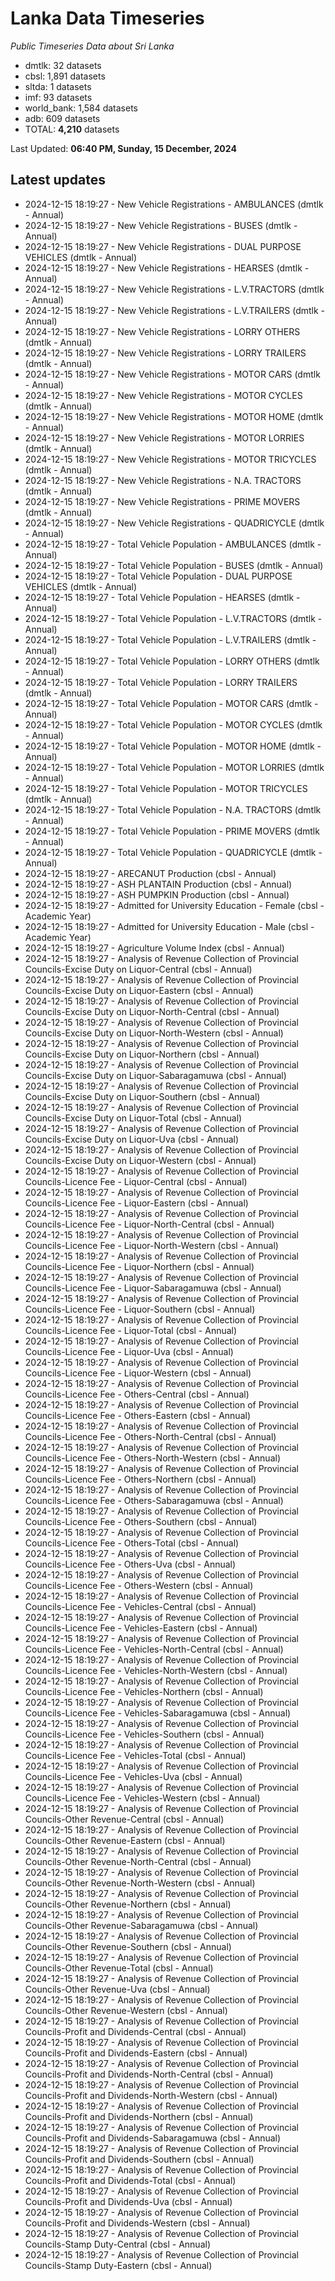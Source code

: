 # Lanka Data Timeseries
*Public Timeseries Data about Sri Lanka*

* dmtlk: 32 datasets
* cbsl: 1,891 datasets
* sltda: 1 datasets
* imf: 93 datasets
* world_bank: 1,584 datasets
* adb: 609 datasets
* TOTAL: **4,210** datasets

Last Updated: **06:40 PM, Sunday, 15 December, 2024**

## Latest updates

* 2024-12-15 18:19:27 - New Vehicle Registrations - AMBULANCES (dmtlk - Annual)
* 2024-12-15 18:19:27 - New Vehicle Registrations - BUSES (dmtlk - Annual)
* 2024-12-15 18:19:27 - New Vehicle Registrations - DUAL PURPOSE VEHICLES (dmtlk - Annual)
* 2024-12-15 18:19:27 - New Vehicle Registrations - HEARSES (dmtlk - Annual)
* 2024-12-15 18:19:27 - New Vehicle Registrations - L.V.TRACTORS (dmtlk - Annual)
* 2024-12-15 18:19:27 - New Vehicle Registrations - L.V.TRAILERS (dmtlk - Annual)
* 2024-12-15 18:19:27 - New Vehicle Registrations - LORRY OTHERS (dmtlk - Annual)
* 2024-12-15 18:19:27 - New Vehicle Registrations - LORRY TRAILERS (dmtlk - Annual)
* 2024-12-15 18:19:27 - New Vehicle Registrations - MOTOR CARS (dmtlk - Annual)
* 2024-12-15 18:19:27 - New Vehicle Registrations - MOTOR CYCLES (dmtlk - Annual)
* 2024-12-15 18:19:27 - New Vehicle Registrations - MOTOR HOME (dmtlk - Annual)
* 2024-12-15 18:19:27 - New Vehicle Registrations - MOTOR LORRIES (dmtlk - Annual)
* 2024-12-15 18:19:27 - New Vehicle Registrations - MOTOR TRICYCLES (dmtlk - Annual)
* 2024-12-15 18:19:27 - New Vehicle Registrations - N.A. TRACTORS (dmtlk - Annual)
* 2024-12-15 18:19:27 - New Vehicle Registrations - PRIME MOVERS (dmtlk - Annual)
* 2024-12-15 18:19:27 - New Vehicle Registrations - QUADRICYCLE (dmtlk - Annual)
* 2024-12-15 18:19:27 - Total Vehicle Population - AMBULANCES (dmtlk - Annual)
* 2024-12-15 18:19:27 - Total Vehicle Population - BUSES (dmtlk - Annual)
* 2024-12-15 18:19:27 - Total Vehicle Population - DUAL PURPOSE VEHICLES (dmtlk - Annual)
* 2024-12-15 18:19:27 - Total Vehicle Population - HEARSES (dmtlk - Annual)
* 2024-12-15 18:19:27 - Total Vehicle Population - L.V.TRACTORS (dmtlk - Annual)
* 2024-12-15 18:19:27 - Total Vehicle Population - L.V.TRAILERS (dmtlk - Annual)
* 2024-12-15 18:19:27 - Total Vehicle Population - LORRY OTHERS (dmtlk - Annual)
* 2024-12-15 18:19:27 - Total Vehicle Population - LORRY TRAILERS (dmtlk - Annual)
* 2024-12-15 18:19:27 - Total Vehicle Population - MOTOR CARS (dmtlk - Annual)
* 2024-12-15 18:19:27 - Total Vehicle Population - MOTOR CYCLES (dmtlk - Annual)
* 2024-12-15 18:19:27 - Total Vehicle Population - MOTOR HOME (dmtlk - Annual)
* 2024-12-15 18:19:27 - Total Vehicle Population - MOTOR LORRIES (dmtlk - Annual)
* 2024-12-15 18:19:27 - Total Vehicle Population - MOTOR TRICYCLES (dmtlk - Annual)
* 2024-12-15 18:19:27 - Total Vehicle Population - N.A. TRACTORS (dmtlk - Annual)
* 2024-12-15 18:19:27 - Total Vehicle Population - PRIME MOVERS (dmtlk - Annual)
* 2024-12-15 18:19:27 - Total Vehicle Population - QUADRICYCLE (dmtlk - Annual)
* 2024-12-15 18:19:27 - ARECANUT Production (cbsl - Annual)
* 2024-12-15 18:19:27 - ASH PLANTAIN Production (cbsl - Annual)
* 2024-12-15 18:19:27 - ASH PUMPKIN Production (cbsl - Annual)
* 2024-12-15 18:19:27 - Admitted for University Education - Female (cbsl - Academic Year)
* 2024-12-15 18:19:27 - Admitted for University Education - Male (cbsl - Academic Year)
* 2024-12-15 18:19:27 - Agriculture Volume Index (cbsl - Annual)
* 2024-12-15 18:19:27 - Analysis of Revenue Collection of Provincial Councils-Excise Duty on Liquor-Central (cbsl - Annual)
* 2024-12-15 18:19:27 - Analysis of Revenue Collection of Provincial Councils-Excise Duty on Liquor-Eastern (cbsl - Annual)
* 2024-12-15 18:19:27 - Analysis of Revenue Collection of Provincial Councils-Excise Duty on Liquor-North-Central (cbsl - Annual)
* 2024-12-15 18:19:27 - Analysis of Revenue Collection of Provincial Councils-Excise Duty on Liquor-North-Western (cbsl - Annual)
* 2024-12-15 18:19:27 - Analysis of Revenue Collection of Provincial Councils-Excise Duty on Liquor-Northern (cbsl - Annual)
* 2024-12-15 18:19:27 - Analysis of Revenue Collection of Provincial Councils-Excise Duty on Liquor-Sabaragamuwa (cbsl - Annual)
* 2024-12-15 18:19:27 - Analysis of Revenue Collection of Provincial Councils-Excise Duty on Liquor-Southern (cbsl - Annual)
* 2024-12-15 18:19:27 - Analysis of Revenue Collection of Provincial Councils-Excise Duty on Liquor-Total (cbsl - Annual)
* 2024-12-15 18:19:27 - Analysis of Revenue Collection of Provincial Councils-Excise Duty on Liquor-Uva (cbsl - Annual)
* 2024-12-15 18:19:27 - Analysis of Revenue Collection of Provincial Councils-Excise Duty on Liquor-Western (cbsl - Annual)
* 2024-12-15 18:19:27 - Analysis of Revenue Collection of Provincial Councils-Licence Fee - Liquor-Central (cbsl - Annual)
* 2024-12-15 18:19:27 - Analysis of Revenue Collection of Provincial Councils-Licence Fee - Liquor-Eastern (cbsl - Annual)
* 2024-12-15 18:19:27 - Analysis of Revenue Collection of Provincial Councils-Licence Fee - Liquor-North-Central (cbsl - Annual)
* 2024-12-15 18:19:27 - Analysis of Revenue Collection of Provincial Councils-Licence Fee - Liquor-North-Western (cbsl - Annual)
* 2024-12-15 18:19:27 - Analysis of Revenue Collection of Provincial Councils-Licence Fee - Liquor-Northern (cbsl - Annual)
* 2024-12-15 18:19:27 - Analysis of Revenue Collection of Provincial Councils-Licence Fee - Liquor-Sabaragamuwa (cbsl - Annual)
* 2024-12-15 18:19:27 - Analysis of Revenue Collection of Provincial Councils-Licence Fee - Liquor-Southern (cbsl - Annual)
* 2024-12-15 18:19:27 - Analysis of Revenue Collection of Provincial Councils-Licence Fee - Liquor-Total (cbsl - Annual)
* 2024-12-15 18:19:27 - Analysis of Revenue Collection of Provincial Councils-Licence Fee - Liquor-Uva (cbsl - Annual)
* 2024-12-15 18:19:27 - Analysis of Revenue Collection of Provincial Councils-Licence Fee - Liquor-Western (cbsl - Annual)
* 2024-12-15 18:19:27 - Analysis of Revenue Collection of Provincial Councils-Licence Fee - Others-Central (cbsl - Annual)
* 2024-12-15 18:19:27 - Analysis of Revenue Collection of Provincial Councils-Licence Fee - Others-Eastern (cbsl - Annual)
* 2024-12-15 18:19:27 - Analysis of Revenue Collection of Provincial Councils-Licence Fee - Others-North-Central (cbsl - Annual)
* 2024-12-15 18:19:27 - Analysis of Revenue Collection of Provincial Councils-Licence Fee - Others-North-Western (cbsl - Annual)
* 2024-12-15 18:19:27 - Analysis of Revenue Collection of Provincial Councils-Licence Fee - Others-Northern (cbsl - Annual)
* 2024-12-15 18:19:27 - Analysis of Revenue Collection of Provincial Councils-Licence Fee - Others-Sabaragamuwa (cbsl - Annual)
* 2024-12-15 18:19:27 - Analysis of Revenue Collection of Provincial Councils-Licence Fee - Others-Southern (cbsl - Annual)
* 2024-12-15 18:19:27 - Analysis of Revenue Collection of Provincial Councils-Licence Fee - Others-Total (cbsl - Annual)
* 2024-12-15 18:19:27 - Analysis of Revenue Collection of Provincial Councils-Licence Fee - Others-Uva (cbsl - Annual)
* 2024-12-15 18:19:27 - Analysis of Revenue Collection of Provincial Councils-Licence Fee - Others-Western (cbsl - Annual)
* 2024-12-15 18:19:27 - Analysis of Revenue Collection of Provincial Councils-Licence Fee - Vehicles-Central (cbsl - Annual)
* 2024-12-15 18:19:27 - Analysis of Revenue Collection of Provincial Councils-Licence Fee - Vehicles-Eastern (cbsl - Annual)
* 2024-12-15 18:19:27 - Analysis of Revenue Collection of Provincial Councils-Licence Fee - Vehicles-North-Central (cbsl - Annual)
* 2024-12-15 18:19:27 - Analysis of Revenue Collection of Provincial Councils-Licence Fee - Vehicles-North-Western (cbsl - Annual)
* 2024-12-15 18:19:27 - Analysis of Revenue Collection of Provincial Councils-Licence Fee - Vehicles-Northern (cbsl - Annual)
* 2024-12-15 18:19:27 - Analysis of Revenue Collection of Provincial Councils-Licence Fee - Vehicles-Sabaragamuwa (cbsl - Annual)
* 2024-12-15 18:19:27 - Analysis of Revenue Collection of Provincial Councils-Licence Fee - Vehicles-Southern (cbsl - Annual)
* 2024-12-15 18:19:27 - Analysis of Revenue Collection of Provincial Councils-Licence Fee - Vehicles-Total (cbsl - Annual)
* 2024-12-15 18:19:27 - Analysis of Revenue Collection of Provincial Councils-Licence Fee - Vehicles-Uva (cbsl - Annual)
* 2024-12-15 18:19:27 - Analysis of Revenue Collection of Provincial Councils-Licence Fee - Vehicles-Western (cbsl - Annual)
* 2024-12-15 18:19:27 - Analysis of Revenue Collection of Provincial Councils-Other Revenue-Central (cbsl - Annual)
* 2024-12-15 18:19:27 - Analysis of Revenue Collection of Provincial Councils-Other Revenue-Eastern (cbsl - Annual)
* 2024-12-15 18:19:27 - Analysis of Revenue Collection of Provincial Councils-Other Revenue-North-Central (cbsl - Annual)
* 2024-12-15 18:19:27 - Analysis of Revenue Collection of Provincial Councils-Other Revenue-North-Western (cbsl - Annual)
* 2024-12-15 18:19:27 - Analysis of Revenue Collection of Provincial Councils-Other Revenue-Northern (cbsl - Annual)
* 2024-12-15 18:19:27 - Analysis of Revenue Collection of Provincial Councils-Other Revenue-Sabaragamuwa (cbsl - Annual)
* 2024-12-15 18:19:27 - Analysis of Revenue Collection of Provincial Councils-Other Revenue-Southern (cbsl - Annual)
* 2024-12-15 18:19:27 - Analysis of Revenue Collection of Provincial Councils-Other Revenue-Total (cbsl - Annual)
* 2024-12-15 18:19:27 - Analysis of Revenue Collection of Provincial Councils-Other Revenue-Uva (cbsl - Annual)
* 2024-12-15 18:19:27 - Analysis of Revenue Collection of Provincial Councils-Other Revenue-Western (cbsl - Annual)
* 2024-12-15 18:19:27 - Analysis of Revenue Collection of Provincial Councils-Profit and Dividends-Central (cbsl - Annual)
* 2024-12-15 18:19:27 - Analysis of Revenue Collection of Provincial Councils-Profit and Dividends-Eastern (cbsl - Annual)
* 2024-12-15 18:19:27 - Analysis of Revenue Collection of Provincial Councils-Profit and Dividends-North-Central (cbsl - Annual)
* 2024-12-15 18:19:27 - Analysis of Revenue Collection of Provincial Councils-Profit and Dividends-North-Western (cbsl - Annual)
* 2024-12-15 18:19:27 - Analysis of Revenue Collection of Provincial Councils-Profit and Dividends-Northern (cbsl - Annual)
* 2024-12-15 18:19:27 - Analysis of Revenue Collection of Provincial Councils-Profit and Dividends-Sabaragamuwa (cbsl - Annual)
* 2024-12-15 18:19:27 - Analysis of Revenue Collection of Provincial Councils-Profit and Dividends-Southern (cbsl - Annual)
* 2024-12-15 18:19:27 - Analysis of Revenue Collection of Provincial Councils-Profit and Dividends-Total (cbsl - Annual)
* 2024-12-15 18:19:27 - Analysis of Revenue Collection of Provincial Councils-Profit and Dividends-Uva (cbsl - Annual)
* 2024-12-15 18:19:27 - Analysis of Revenue Collection of Provincial Councils-Profit and Dividends-Western (cbsl - Annual)
* 2024-12-15 18:19:27 - Analysis of Revenue Collection of Provincial Councils-Stamp Duty-Central (cbsl - Annual)
* 2024-12-15 18:19:27 - Analysis of Revenue Collection of Provincial Councils-Stamp Duty-Eastern (cbsl - Annual)